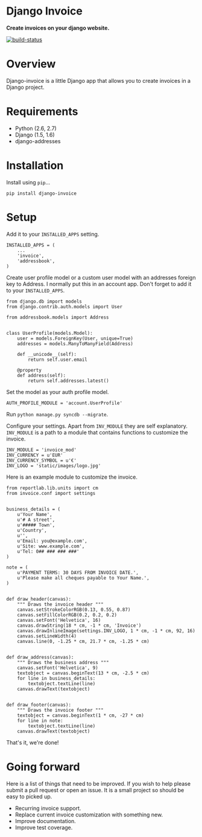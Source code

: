 Django Invoice
==============

**Create invoices on your django website.**

[![build-status]][travis]

# Overview

Django-invoice is a little Django app that allows you to create invoices in
a Django project.

# Requirements

* Python (2.6, 2.7)
* Django (1.5, 1.6)
* django-addresses

# Installation

Install using `pip`...

    pip install django-invoice

# Setup

Add it to your `INSTALLED_APPS` setting.

    INSTALLED_APPS = (
        ...
        'invoice',
        'addressbook',
    )

Create user profile model or a custom user model with an addresses foreign 
key to Address. I normally put this in an account app. Don't forget to add 
it to your `INSTALLED_APPS`.

    from django.db import models
    from django.contrib.auth.models import User

    from addressbook.models import Address


    class UserProfile(models.Model):
        user = models.ForeignKey(User, unique=True)
        addresses = models.ManyToManyField(Address)

        def __unicode__(self):
            return self.user.email

        @property
        def address(self):
            return self.addresses.latest()

Set the model as your auth profile model.

    AUTH_PROFILE_MODULE = 'account.UserProfile'

Run `python manage.py syncdb --migrate`.

Configure your settings. Apart from `INV_MODULE` they are self explanatory.
`INV_MODULE` is a path to a module that contains functions to customize the
invoice.

    INV_MODULE = 'invoice_mod'
    INV_CURRENCY = u'EUR'
    INV_CURRENCY_SYMBOL = u'€'
    INV_LOGO = 'static/images/logo.jpg'

Here is an example module to customize the invoice.

    from reportlab.lib.units import cm
    from invoice.conf import settings


    business_details = (
        u'Your Name',
        u'# A street',
        u'##### Town',
        u'Country',
        u'',
        u'Email: you@example.com',
        u'Site: www.example.com',
        u'Tel: 0## ### ### ###'
    )

    note = (
        u'PAYMENT TERMS: 30 DAYS FROM INVOICE DATE.',
        u'Please make all cheques payable to Your Name.',
    )


    def draw_header(canvas):
        """ Draws the invoice header """
        canvas.setStrokeColorRGB(0.13, 0.55, 0.87)
        canvas.setFillColorRGB(0.2, 0.2, 0.2)
        canvas.setFont('Helvetica', 16)
        canvas.drawString(18 * cm, -1 * cm, 'Invoice')
        canvas.drawInlineImage(settings.INV_LOGO, 1 * cm, -1 * cm, 92, 16)
        canvas.setLineWidth(4)
        canvas.line(0, -1.25 * cm, 21.7 * cm, -1.25 * cm)


    def draw_address(canvas):
        """ Draws the business address """
        canvas.setFont('Helvetica', 9)
        textobject = canvas.beginText(13 * cm, -2.5 * cm)
        for line in business_details:
            textobject.textLine(line)
        canvas.drawText(textobject)


    def draw_footer(canvas):
        """ Draws the invoice footer """
        textobject = canvas.beginText(1 * cm, -27 * cm)
        for line in note:
            textobject.textLine(line)
        canvas.drawText(textobject)

That's it, we're done!

# Going forward

Here is a list of things that need to be improved. If you wish to help please
submit a pull request or open an issue. It is a small project so should be
easy to picked up.

* Recurring invoice support.
* Replace current invoice customization with something new.
* Improve documentation.
* Improve test coverage.

[build-status]: https://travis-ci.org/simonluijk/django-invoice.png?branch=master
[travis]: http://travis-ci.org/simonluijk/django-invoice?branch=master
